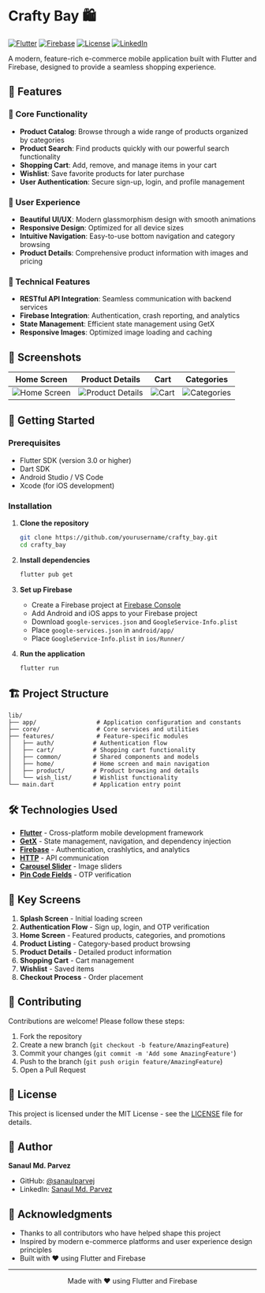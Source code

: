 # Crafty Bay 🛍️

[![Flutter](https://img.shields.io/badge/Flutter-%2302569B.svg?style=for-the-badge&logo=Flutter&logoColor=white)](https://flutter.dev)
[![Firebase](https://img.shields.io/badge/Firebase-%234285F4.svg?style=for-the-badge&logo=Firebase&logoColor=white)](https://firebase.google.com)
[![License](https://img.shields.io/badge/license-MIT-blue.svg?style=for-the-badge)](LICENSE)
[![LinkedIn](https://img.shields.io/badge/LinkedIn-%230077B5.svg?style=for-the-badge&logo=linkedin&logoColor=white)](https://linkedin.com/in/sanaul-parvej)

A modern, feature-rich e-commerce mobile application built with Flutter and Firebase, designed to provide a seamless shopping experience.

## 🌟 Features

### 🛒 Core Functionality
- **Product Catalog**: Browse through a wide range of products organized by categories
- **Product Search**: Find products quickly with our powerful search functionality
- **Shopping Cart**: Add, remove, and manage items in your cart
- **Wishlist**: Save favorite products for later purchase
- **User Authentication**: Secure sign-up, login, and profile management

### 🎨 User Experience
- **Beautiful UI/UX**: Modern glassmorphism design with smooth animations
- **Responsive Design**: Optimized for all device sizes
- **Intuitive Navigation**: Easy-to-use bottom navigation and category browsing
- **Product Details**: Comprehensive product information with images and pricing

### 🔧 Technical Features
- **RESTful API Integration**: Seamless communication with backend services
- **Firebase Integration**: Authentication, crash reporting, and analytics
- **State Management**: Efficient state management using GetX
- **Responsive Images**: Optimized image loading and caching

## 📸 Screenshots

| Home Screen | Product Details | Cart | Categories |
|-------------|-----------------|------|------------|
| ![Home Screen](screenshots/home.png) | ![Product Details](screenshots/product_details.png) | ![Cart](screenshots/cart.png) | ![Categories](screenshots/categories.png) |

## 🚀 Getting Started

### Prerequisites
- Flutter SDK (version 3.0 or higher)
- Dart SDK
- Android Studio / VS Code
- Xcode (for iOS development)

### Installation

1. **Clone the repository**
   ```bash
   git clone https://github.com/yourusername/crafty_bay.git
   cd crafty_bay
   ```

2. **Install dependencies**
   ```bash
   flutter pub get
   ```

3. **Set up Firebase**
   - Create a Firebase project at [Firebase Console](https://console.firebase.google.com/)
   - Add Android and iOS apps to your Firebase project
   - Download `google-services.json` and `GoogleService-Info.plist`
   - Place `google-services.json` in `android/app/`
   - Place `GoogleService-Info.plist` in `ios/Runner/`

4. **Run the application**
   ```bash
   flutter run
   ```

## 🏗️ Project Structure

```
lib/
├── app/                 # Application configuration and constants
├── core/                # Core services and utilities
├── features/            # Feature-specific modules
│   ├── auth/           # Authentication flow
│   ├── cart/           # Shopping cart functionality
│   ├── common/         # Shared components and models
│   ├── home/           # Home screen and main navigation
│   ├── product/        # Product browsing and details
│   └── wish_list/      # Wishlist functionality
└── main.dart           # Application entry point
```

## 🛠️ Technologies Used

- **[Flutter](https://flutter.dev)** - Cross-platform mobile development framework
- **[GetX](https://pub.dev/packages/get)** - State management, navigation, and dependency injection
- **[Firebase](https://firebase.google.com)** - Authentication, crashlytics, and analytics
- **[HTTP](https://pub.dev/packages/http)** - API communication
- **[Carousel Slider](https://pub.dev/packages/carousel_slider)** - Image sliders
- **[Pin Code Fields](https://pub.dev/packages/pin_code_fields)** - OTP verification

## 📱 Key Screens

1. **Splash Screen** - Initial loading screen
2. **Authentication Flow** - Sign up, login, and OTP verification
3. **Home Screen** - Featured products, categories, and promotions
4. **Product Listing** - Category-based product browsing
5. **Product Details** - Detailed product information
6. **Shopping Cart** - Cart management
7. **Wishlist** - Saved items
8. **Checkout Process** - Order placement

## 🤝 Contributing

Contributions are welcome! Please follow these steps:

1. Fork the repository
2. Create a new branch (`git checkout -b feature/AmazingFeature`)
3. Commit your changes (`git commit -m 'Add some AmazingFeature'`)
4. Push to the branch (`git push origin feature/AmazingFeature`)
5. Open a Pull Request

## 📄 License

This project is licensed under the MIT License - see the [LICENSE](LICENSE) file for details.

## 👤 Author

**Sanaul Md. Parvez**

- GitHub: [@sanaulparvej](https://github.com/sanaulparvej)
- LinkedIn: [Sanaul Md. Parvez](https://linkedin.com/in/sanaul-parvej)

## 🙏 Acknowledgments

- Thanks to all contributors who have helped shape this project
- Inspired by modern e-commerce platforms and user experience design principles
- Built with ❤️ using Flutter and Firebase

---

<p align="center">
  Made with ❤️ using Flutter and Firebase
</p>